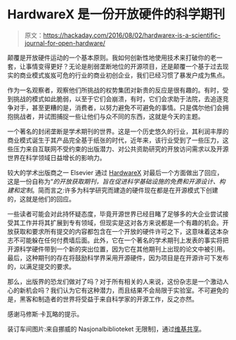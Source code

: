 # HardwareX 是一份开放硬件的科学期刊

> 原文：<https://hackaday.com/2016/08/02/hardwarex-is-a-scientific-journal-for-open-hardware/>

颠覆是开放硬件运动的一个基本原则。我如何创新性地使用技术来打破你的老一套，让事情变得更好？无论是削弱垄断地位的开源项目，还是颠覆一个基于过去现实的商业模式岌岌可危的行业的商业初创企业，我们已经习惯了暴发户成为焦点。

作为一名观察者，观察他们所挑战的权势集团对新贵的反应是很有趣的。有时，受到挑战的模式如此脆弱，以至于它们会崩溃，有时，它们会求助于法院，去追逐竞争对手，甚至更糟的是，消费者，以努力避免不可避免的事情。只是偶尔他们会拥抱挑战者，并试图捕捉一些让他们与众不同的东西，这就是今天的主题。

一个著名的封闭垄断是学术期刊的世界。这是一个历史悠久的行业，其利润丰厚的商业模式诞生于其产品完全基于纸张的时代，近年来，该行业受到了一些压力，这些压力来自互联网不受约束的出版潜力、对公共资助研究的开放访问需求以及开源世界在科学领域日益增长的影响力。

较大的学术出版商之一 Elsevier 通过 [HardwareX](http://www.journals.elsevier.com/hardwarex/) 对最后一个方面做出了回应，这是一份自称为“*的开放获取期刊，旨在促进科学基础设施的免费和开源设计、构建和定制*。简而言之:许多为科学研究而建造的硬件现在都是在开源模式下创建的，这就是他们的回应。

一些读者可能会对此持怀疑态度，毕竟开源世界已经目睹了足够多的大企业尝试接受其工作并将其扩展到专有领域，但现实是这对各方来说都是一个有趣的机会。开放获取和要求所有提交的内容都包含在一个开放的硬件许可之下，这意味着这本杂志不可能躲在任何付费墙后面。此外，它在一个著名的学术期刊上发表的事实将把开源科学硬件带到一个新的突出位置，因为它在其他期刊上出现的论文中被引用。最后，这种期刊的存在将鼓励科学界采用开源硬件，因为项目是在开源许可下发布的，以满足提交的要求。

那么，出版界的恐龙们做对了吗？对于所有相关的人来说，这份杂志是一个激动人心的新机会吗？我们认为它有这种潜力，而且结果不会局限于实验室。不可避免的是，黑客和制造者的世界将受益于来自科学家的开源工作，反之亦然。

感谢马修斯·卡瓦略的提示。

装订车间图片:来自挪威的 Nasjonalbiblioteket 无限制]，通过[维基共享](https://commons.wikimedia.org/wiki/File:Bokbinderiet_i_vestfløyen,_Universitetsbiblioteket_(9563844942).jpg)。